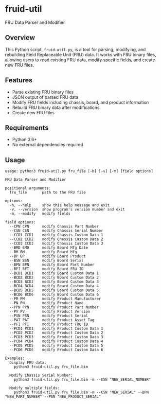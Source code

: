 # fruid-util

FRU Data Parser and Modifier

## Overview

This Python script, `fruid-util.py`, is a tool for parsing, modifying, and rebuilding Field Replaceable Unit (FRU) data. It works with FRU binary files, allowing users to read existing FRU data, modify specific fields, and create new FRU files.

## Features

- Parse existing FRU binary files
- JSON output of parsed FRU data
- Modify FRU fields including chassis, board, and product information
- Rebuild FRU binary data after modifications
- Create new FRU files

## Requirements

- Python 3.6+
- No external dependencies required

## Usage
```
usage: python3 fruid-util.py fru_file [-h] [-v] [-m] [field options]

FRU Data Parser and Modifier

positional arguments:
  fru_file       path to the FRU file

options:
  -h, --help     show this help message and exit
  -v, --version  show program's version number and exit
  -m, --modify   modify fields

field options:
  --CPN CPN      modify Chassis Part Number
  --CSN CSN      modify Chassis Serial Number
  --CCD1 CCD1    modify Chassis Custom Data 1
  --CCD2 CCD2    modify Chassis Custom Data 2
  --CCD3 CCD3    modify Chassis Custom Data 3
  --BMD BMD      modify Board Mfg Date
  --BM BM        modify Board Mfg
  --BP BP        modify Board Product
  --BSN BSN      modify Board Serial
  --BPN BPN      modify Board Part Number
  --BFI BFI      modify Board FRU ID
  --BCD1 BCD1    modify Board Custom Data 1
  --BCD2 BCD2    modify Board Custom Data 2
  --BCD3 BCD3    modify Board Custom Data 3
  --BCD4 BCD4    modify Board Custom Data 4
  --BCD5 BCD5    modify Board Custom Data 5
  --BCD6 BCD6    modify Board Custom Data 6
  --PM PM        modify Product Manufacturer
  --PN PN        modify Product Name
  --PPN PPN      modify Product Part Number
  --PV PV        modify Product Version
  --PSN PSN      modify Product Serial
  --PAT PAT      modify Product Asset Tag
  --PFI PFI      modify Product FRU ID
  --PCD1 PCD1    modify Product Custom Data 1
  --PCD2 PCD2    modify Product Custom Data 2
  --PCD3 PCD3    modify Product Custom Data 3
  --PCD4 PCD4    modify Product Custom Data 4
  --PCD5 PCD5    modify Product Custom Data 5
  --PCD6 PCD6    modify Product Custom Data 6

Examples:
  Display FRU data:
    python3 fruid-util.py fru_file.bin

  Modify Chassis Serial Number:
    python3 fruid-util.py fru_file.bin -m --CSN "NEW_SERIAL_NUMBER"

  Modify multiple fields:
    python3 fruid-util.py fru_file.bin -m --CSN "NEW_SERIAL" --BPN "NEW_PART_NUMBER" --PSN "NEW_PRODUCT_SERIAL"
```
